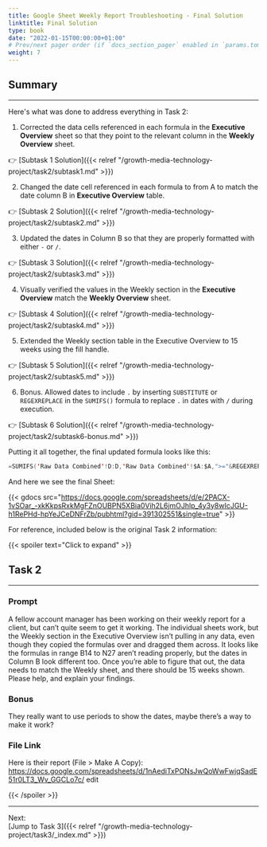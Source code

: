 ```yaml
---
title: Google Sheet Weekly Report Troubleshooting - Final Solution
linktitle: Final Solution
type: book
date: "2022-01-15T00:00:00+01:00"
# Prev/next pager order (if `docs_section_pager` enabled in `params.toml`)
weight: 7
---
```


## Summary

***

Here's what was done to address everything in Task 2:

1. Corrected the data cells referenced in each formula in the **Executive Overview** sheet so that they point to the relevant column in the **Weekly Overview** sheet.

:point_right: [Subtask 1 Solution]({{< relref "/growth-media-technology-project/task2/subtask1.md" >}})

2. Changed the date cell referenced in each formula to from A to match the date column B in **Executive Overview** table.

:point_right: [Subtask 2 Solution]({{< relref "/growth-media-technology-project/task2/subtask2.md" >}})

3. Updated the dates in Column B so that they are properly formatted with either `-` or `/`.

:point_right: [Subtask 3 Solution]({{< relref "/growth-media-technology-project/task2/subtask3.md" >}})

4. Visually verified the values in the Weekly section in the **Executive Overview** match the **Weekly Overview** sheet.

:point_right: [Subtask 4 Solution]({{< relref "/growth-media-technology-project/task2/subtask4.md" >}})

5. Extended the Weekly section table in the Executive Overview to 15 weeks using the fill handle.

:point_right: [Subtask 5 Solution]({{< relref "/growth-media-technology-project/task2/subtask5.md" >}})

6. Bonus. Allowed dates to include `.` by inserting `SUBSTITUTE` or `REGEXREPLACE` in the `SUMIFS()` formula to replace `.` in dates with `/` during execution. 

:point_right: [Subtask 6 Solution]({{< relref "/growth-media-technology-project/task2/subtask6-bonus.md" >}})

Putting it all together, the final updated formula looks like this:
```swift
=SUMIFS('Raw Data Combined'!D:D,'Raw Data Combined'!$A:$A,">="&REGEXREPLACE(TO_TEXT($B14), "\D+", "/")-6,'Raw Data Combined'!$A:$A,"<="&REGEXREPLACE(TO_TEXT($B14), "\D+", "/"), 'Raw Data Combined'!$I:$I,"<>#N/A")
```
And here we see the final Sheet:

{{< gdocs src="https://docs.google.com/spreadsheets/d/e/2PACX-1vSOar_-xkKkpsRxkMgFZnOUBPN5XBia0Vih2L6jmOJhlp_4y3y8wIcJGU-h1RePHd-hpYeJCeDNFrZb/pubhtml?gid=391302551&single=true" >}}

For reference, included below is the original Task 2 information:

{{< spoiler text="Click to expand" >}}

## Task 2

***

### Prompt

A fellow account manager has been working on their weekly report for a client, but can’t quite seem to get it working. The individual sheets work, but the Weekly section in the Executive Overview isn’t pulling in any data, even though they copied the formulas over and dragged them across. It looks like the formulas in range B14 to N27 aren’t reading properly, but the dates in Column B look different too. Once you’re able to figure that out, the data needs to match the Weekly sheet, and there should be 15 weeks shown. Please help, and explain your findings. 

### Bonus

They really want to use periods to show the dates, maybe there’s a way to make it work? 

### File Link

Here is their report (File > Make A Copy): 
https://docs.google.com/spreadsheets/d/1nAediTxPONsJwQoWwFwjqSadE51r0LT3_Wv_GGCLo7c/ edit 

{{< /spoiler >}}

***


Next:
<br />
[Jump to Task 3]({{< relref "/growth-media-technology-project/task3/_index.md" >}})